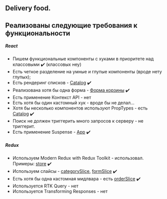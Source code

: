 ## Delivery food.

## Реализованы следующие требования к функциональности

##### React

- Пишем функциональные компоненты c хуками в приоритете над классовыми :heavy_check_mark: (классовых неу)
- Есть четкое разделение на умные и глупые компоненты (вроде нету глупых);
- Есть рендеринг списков - [Catalog](https://github.com/cxvint/delivery/blob/main/src/components/Catalog/Catalog.jsx) :heavy_check_mark:
- Реализована хотя бы одна форма - [Форма корзины](https://github.com/cxvint/delivery/blob/main/src/components/ModalDelivery/ModalDelivery.jsx) :heavy_check_mark:
- Есть применение Контекст API - нет
- Есть хотя бы один кастомный хук - вроде бы не делал...
- Хотя бы несколько компонентов используют PropTypes - есть [Catalog](https://github.com/cxvint/delivery/blob/main/src/components/Catalog/Catalog.jsx) :heavy_check_mark:
- Поиск не должен триггерить много запросов к серверу - не триггерит.
- Есть применение Suspense - [App](https://github.com/cxvint/delivery/blob/main/src/App.jsx) :heavy_check_mark:

##### Redux

- Используем Modern Redux with Redux Toolkit - использовал. Примеры: [store](https://github.com/cxvint/delivery/tree/main/src/store) :heavy_check_mark:
- Используем слайсы - [categorySlice](https://github.com/cxvint/delivery/blob/main/src/store/category/categorySlice.js),
  [formSlice](https://github.com/cxvint/delivery/blob/main/src/store/form/formSlice.js) :heavy_check_mark:
- Есть хотя бы одна кастомная мидлвара - есть [orderSlice](https://github.com/cxvint/delivery/blob/main/src/store/order/orderSlice.js) :heavy_check_mark:
- Используется RTK Query - нет
- Используется Transforming Responses - нет
